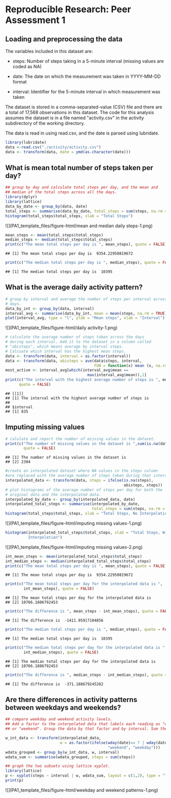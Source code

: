 # Reproducible Research: Peer Assessment 1


## Loading and preprocessing the data
The variables included in this dataset are:

- steps: Number of steps taking in a 5-minute interval (missing values are coded as NA)

- date: The date on which the measurement was taken in YYYY-MM-DD format

- interval: Identifier for the 5-minute interval in which measurement was taken

The dataset is stored in a comma-separated-value (CSV) file and there are a total of 17,568 observations in this dataset. The code for this analysis assumes the dataset is in a file named "activity.csv" in the activity subdirectory of the working
directory. 

The data is read in using read.csv, and the date is parsed using lubridate. 


```r
library(lubridate)
data <-read.csv("./activity/activity.csv")
data <- transform(data, date = ymd(as.character(date)))
```




## What is mean total number of steps taken per day?



```r
## group by day and calculate total steps per day, and the mean and
## median of the total steps across all the days.
library(dplyr)
library(lattice)
data_by_date <- group_by(data, date)
total_steps <- summarise(data_by_date, total_steps = sum(steps, na.rm = TRUE))
histogram(total_steps$total_steps, xlab = "Total Steps")
```

![](PA1_template_files/figure-html/mean and median daily steps-1.png) 

```r
mean_steps <- mean(total_steps$total_steps)
median_steps <- median(total_steps$total_steps)
print(c("The mean total steps per day is ", mean_steps), quote = FALSE)
```

```
## [1] The mean total steps per day is  9354.22950819672
```

```r
print(c("The median total steps per day is ", median_steps), quote = FALSE)
```

```
## [1] The median total steps per day is  10395
```


## What is the average daily activity pattern?

```r
# group by interval and average the number of steps per interval across the
# days. 
data_by_int <- group_by(data, interval)
interval_avg <- summarise(data_by_int, mean = mean(steps, na.rm = TRUE))
plot(interval_avg, type = "l", ylab = "Mean steps", xlab = "Interval")
```

![](PA1_template_files/figure-html/daily activity-1.png) 

```r
# calculate the average number of steps taken across the days
# during each interval. Add it to the dataset in a column called 
# "abisteps", which means average by interval steps. 
# Calcuate which interval has the highest mean steps. 
data <- transform(data, interval = as.factor(interval))
data <- transform(data, abisteps = ave(data$steps, interval,
                                       FUN = function(x) mean (x, na.rm = TRUE)))
most_active <- interval_avg[which(interval_avg$mean == 
                                    max(interval_avg$mean)),1]
print(c("The interval with the highest average number of steps is ", most_active),
      quote = FALSE)
```

```
## [[1]]
## [1] The interval with the highest average number of steps is 
## 
## $interval
## [1] 835
```





## Imputing missing values


```r
# calulate and report the number of missing values in the dataset.
print(c("The number of missing values in the dataset is ",sum(is.na(data$steps))),
        quote = FALSE)
```

```
## [1] The number of missing values in the dataset is 
## [2] 2304
```

```r
#create an interpolated dataset where NA values in the steps column
#are replaced with the average number of steps taken during that interval.
interpolated_data <- transform(data, steps = ifelse(is.na(steps), 
                                                    abisteps, steps))
# plot histograms of the average number of steps per day for both the
# original data and the interpolated data. 
interpolated_by_date <- group_by(interpolated_data, date)
interpolated_total_steps <- summarise(interpolated_by_date, 
                                      total_steps = sum(steps, na.rm = TRUE))
histogram(total_steps$total_steps, xlab = "Total Steps, No Interpolation")
```

![](PA1_template_files/figure-html/imputing missing values-1.png) 

```r
histogram(interpolated_total_steps$total_steps, xlab = "Total Steps, With
          Interpolation")
```

![](PA1_template_files/figure-html/imputing missing values-2.png) 

```r
int_mean_steps <- mean(interpolated_total_steps$total_steps)
int_median_steps <- median(interpolated_total_steps$total_steps)
print(c("The mean total steps per day is ", mean_steps), quote = FALSE)
```

```
## [1] The mean total steps per day is  9354.22950819672
```

```r
print(c("The mean total steps per day for the interpolated data is ", 
        int_mean_steps), quote = FALSE)
```

```
## [1] The mean total steps per day for the interpolated data is 
## [2] 10766.1886792453
```

```r
print(c("The difference is ", mean_steps - int_mean_steps), quote = FALSE)
```

```
## [1] The difference is  -1411.95917104856
```

```r
print(c("The median total steps per day is ", median_steps), quote = FALSE)
```

```
## [1] The median total steps per day is  10395
```

```r
print(c("The median total steps per day for the interpolated data is ", 
        int_median_steps), quote = FALSE)
```

```
## [1] The median total steps per day for the interpolated data is 
## [2] 10766.1886792453
```

```r
print(c("The difference is ", median_steps - int_median_steps), quote = FALSE)
```

```
## [1] The difference is  -371.188679245282
```
## Are there differences in activity patterns between weekdays and weekends?

```r
## compare weekday and weekend activity levels.
## Add a factor to the interpolated data that labels each reading as "weekday
## or "weekend". Group the data by that factor and by interval. Sum the steps.

w_int_data <- transform(interpolated_data, 
                        w = as.factor(ifelse(wday(date)== 7 | wday(date)== 1,
                                             "weekend", "weekday")))
wdata_grouped <- group_by(w_int_data, w, interval)
wdata_sum <- summarise(wdata_grouped, steps = sum(steps))

## graph the two subsets using lattice xyplot. 
library(lattice)
p <- xyplot(steps ~ interval | w, wdata_sum, layout = c(1,2), type = "l")
print(p)
```

![](PA1_template_files/figure-html/weekday and weekend patterns-1.png) 
